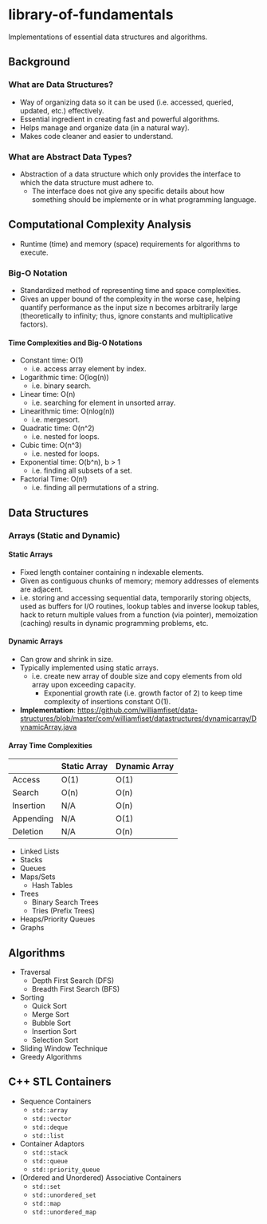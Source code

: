 # library-of-fundamentals
Implementations of essential data structures and algorithms.

## Background

### What are Data Structures?
- Way of organizing data so it can be used (i.e. accessed, queried, updated, etc.) effectively.
- Essential ingredient in creating fast and powerful algorithms.
- Helps manage and organize data (in a natural way).
- Makes code cleaner and easier to understand.

### What are Abstract Data Types?
- Abstraction of a data structure which only provides the interface to which the data structure must adhere to.
	- The interface does not give any specific details about how something should be implemente or in what programming language. 

## Computational Complexity Analysis
- Runtime (time) and memory (space) requirements for algorithms to execute.

### Big-O Notation
- Standardized method of representing time and space complexities.
- Gives an upper bound of the complexity in the worse case, helping quantify performance as the input size n becomes arbitrarily large (theoretically to infinity; thus, ignore constants and multiplicative factors). 

#### Time Complexities and Big-O Notations 
- Constant time: O(1)	
	- i.e. access array element by index.
- Logarithmic time: O(log(n))
	- i.e. binary search.
- Linear time: O(n)
	- i.e. searching for element in unsorted array.
- Linearithmic time: O(nlog(n))
	- i.e. mergesort. 
- Quadratic time: O(n^2)
	- i.e. nested for loops.
- Cubic time: O(n^3)
	- i.e. nested for loops.
- Exponential time: O(b^n), b > 1
	- i.e. finding all subsets of a set.
- Factorial Time: O(n!)
	- i.e. finding all permutations of a string.

## Data Structures

### Arrays (Static and Dynamic)

#### Static Arrays
- Fixed length container containing n indexable elements.
- Given as contiguous chunks of memory; memory addresses of elements are adjacent.
- i.e. storing and accessing sequential data, temporarily storing objects, used as buffers for I/O routines, lookup tables and inverse lookup tables, hack to return multiple values from a function (via pointer), memoization (caching) results in dynamic programming problems, etc.

#### Dynamic Arrays
- Can grow and shrink in size.
- Typically implemented using static arrays.
	- i.e. create new array of double size and copy elements from old array upon exceeding capacity.
		- Exponential growth rate (i.e. growth factor of 2) to keep time complexity of insertions constant O(1).
- **Implementation**: https://github.com/williamfiset/data-structures/blob/master/com/williamfiset/datastructures/dynamicarray/DynamicArray.java

#### Array Time Complexities
|           | Static Array | Dynamic Array |
| --------- | ------------ | ------------- |
| Access    | O(1)         | O(1)          |
| Search    | O(n)         | O(n)          |
| Insertion | N/A          | O(n)          |
| Appending | N/A          | O(1)          |
| Deletion  | N/A          | O(n)          |



- Linked Lists
- Stacks
- Queues
- Maps/Sets
	- Hash Tables
- Trees
	- Binary Search Trees
	- Tries (Prefix Trees)
- Heaps/Priority Queues
- Graphs

## Algorithms
- Traversal
	- Depth First Search (DFS)
	- Breadth First Search (BFS)
- Sorting
	- Quick Sort
	- Merge Sort
	- Bubble Sort
	- Insertion Sort
	- Selection Sort
- Sliding Window Technique
- Greedy Algorithms

## C++ STL Containers
- Sequence Containers
	- `std::array`
	- `std::vector`
	- `std::deque`
	- `std::list`
- Container Adaptors
	- `std::stack`
	- `std::queue`
	- `std::priority_queue`
- (Ordered and Unordered) Associative Containers
	- `std::set`
	- `std::unordered_set`
	- `std::map`
	- `std::unordered_map`
